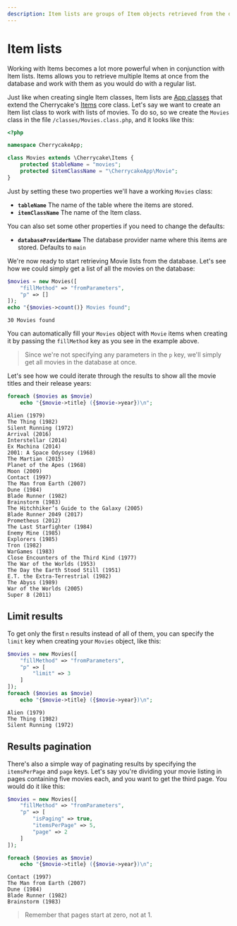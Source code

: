 ```yaml
---
description: Item lists are groups of Item objects retrieved from the database.
---
```


# Item lists

Working with Items becomes a lot more powerful when in conjunction with Item lists. Items allows you to retrieve multiple Items at once from the database and work with them as you would do with a regular list.

Just like when creating single Item classes, Item lists are [App classes](../classes-guide.md#app-class-files) that extend the Cherrycake's [Items](../../reference/core-classes/items/) core class. Let's say we want to create an Item list class to work with lists of movies. To do so, so we create the `Movies` class in the file `/classes/Movies.class.php`, and it looks like this:



```php
<?php

namespace CherrycakeApp;

class Movies extends \Cherrycake\Items {
    protected $tableName = "movies";
    protected $itemClassName = "\CherrycakeApp\Movie";
}
```

Just by setting these two properties we'll have a working `Movies` class:

* **`tableName`** The name of the table where the items are stored.
* **`itemClassName`** The name of the Item class.

You can also set some other properties if you need to change the defaults:

* **`databaseProviderName`** The database provider name where this items are stored. Defaults to `main`

We're now ready to start retrieving Movie lists from the database. Let's see how we could simply get a list of all the movies on the database:

```php
$movies = new Movies([
    "fillMethod" => "fromParameters",
    "p" => []
]);
echo "{$movies->count()} Movies found";
```

```text
30 Movies found
```

You can automatically fill your `Movies` object with `Movie` items when creating it by passing the `fillMethod` key as you see in the example above.

> Since we're not specifying any parameters in the `p` key, we'll simply get all movies in the database at once.

Let's see how we could iterate through the results to show all the movie titles and their release years:

```php
foreach ($movies as $movie)
    echo "{$movie->title} ({$movie->year})\n";
```

```text
Alien (1979)
The Thing (1982)
Silent Running (1972)
Arrival (2016)
Interstellar (2014)
Ex Machina (2014)
2001: A Space Odyssey (1968)
The Martian (2015)
Planet of the Apes (1968)
Moon (2009)
Contact (1997)
The Man from Earth (2007)
Dune (1984)
Blade Runner (1982)
Brainstorm (1983)
The Hitchhiker’s Guide to the Galaxy (2005)
Blade Runner 2049 (2017)
Prometheus (2012)
The Last Starfighter (1984)
Enemy Mine (1985)
Explorers (1985)
Tron (1982)
WarGames (1983)
Close Encounters of the Third Kind (1977)
The War of the Worlds (1953)
The Day the Earth Stood Still (1951)
E.T. the Extra-Terrestrial (1982)
The Abyss (1989)
War of the Worlds (2005)
Super 8 (2011)
```

## Limit results

To get only the first `n` results instead of all of them, you can specify the `limit` key when creating your `Movies` object, like this:

```php
$movies = new Movies([
    "fillMethod" => "fromParameters",
    "p" => [
        "limit" => 3
    ]
]);
foreach ($movies as $movie)
    echo "{$movie->title} ({$movie->year})\n";
```

```text
Alien (1979)
The Thing (1982)
Silent Running (1972)
```

## Results pagination

There's also a simple way of paginating results by specifying the `itemsPerPage` and `page` keys. Let's say you're dividing your movie listing in pages containing five movies each, and you want to get the third page. You would do it like this:

```php
$movies = new Movies([
    "fillMethod" => "fromParameters",
    "p" => [
        "isPaging" => true,
        "itemsPerPage" => 5,
        "page" => 2
    ]
]);

foreach ($movies as $movie)
    echo "{$movie->title} ({$movie->year})\n";
```

```text
Contact (1997)
The Man from Earth (2007)
Dune (1984)
Blade Runner (1982)
Brainstorm (1983)
```

> Remember that pages start at zero, not at 1.

